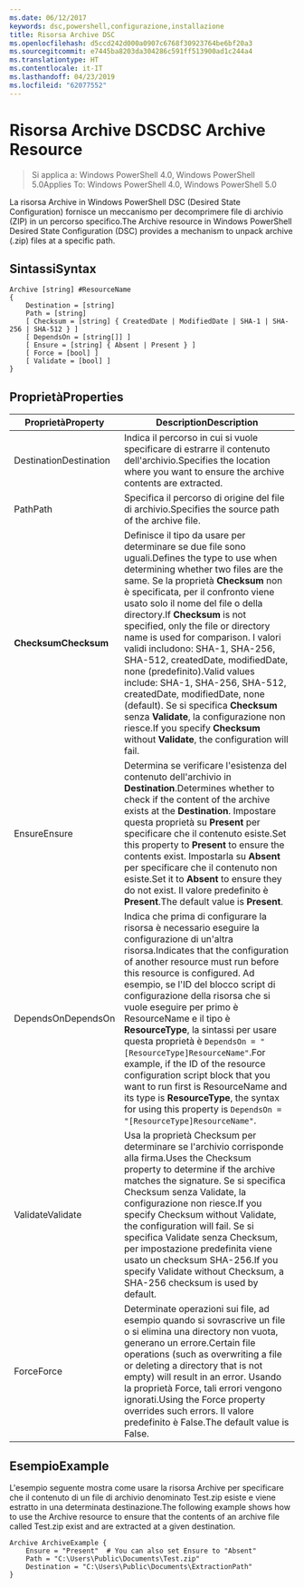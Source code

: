 ```yaml
---
ms.date: 06/12/2017
keywords: dsc,powershell,configurazione,installazione
title: Risorsa Archive DSC
ms.openlocfilehash: d5ccd242d000a0907c6768f30923764be6bf20a3
ms.sourcegitcommit: e7445ba8203da304286c591ff513900ad1c244a4
ms.translationtype: HT
ms.contentlocale: it-IT
ms.lasthandoff: 04/23/2019
ms.locfileid: "62077552"
---
```

# <a name="dsc-archive-resource"></a><span data-ttu-id="7bc4c-103">Risorsa Archive DSC</span><span class="sxs-lookup"><span data-stu-id="7bc4c-103">DSC Archive Resource</span></span>

> <span data-ttu-id="7bc4c-104">Si applica a: Windows PowerShell 4.0, Windows PowerShell 5.0</span><span class="sxs-lookup"><span data-stu-id="7bc4c-104">Applies To: Windows PowerShell 4.0, Windows PowerShell 5.0</span></span>

<span data-ttu-id="7bc4c-105">La risorsa Archive in Windows PowerShell DSC (Desired State Configuration) fornisce un meccanismo per decomprimere file di archivio (ZIP) in un percorso specifico.</span><span class="sxs-lookup"><span data-stu-id="7bc4c-105">The Archive resource in Windows PowerShell Desired State Configuration (DSC) provides a mechanism to unpack archive (.zip) files at a specific path.</span></span>

## <a name="syntax"></a><span data-ttu-id="7bc4c-106">Sintassi</span><span class="sxs-lookup"><span data-stu-id="7bc4c-106">Syntax</span></span>
```MOF
Archive [string] #ResourceName
{
    Destination = [string]
    Path = [string]
    [ Checksum = [string] { CreatedDate | ModifiedDate | SHA-1 | SHA-256 | SHA-512 } ]
    [ DependsOn = [string[]] ]
    [ Ensure = [string] { Absent | Present } ]
    [ Force = [bool] ]
    [ Validate = [bool] ]
}
```

## <a name="properties"></a><span data-ttu-id="7bc4c-107">Proprietà</span><span class="sxs-lookup"><span data-stu-id="7bc4c-107">Properties</span></span>

|  <span data-ttu-id="7bc4c-108">Proprietà</span><span class="sxs-lookup"><span data-stu-id="7bc4c-108">Property</span></span>  |  <span data-ttu-id="7bc4c-109">Description</span><span class="sxs-lookup"><span data-stu-id="7bc4c-109">Description</span></span>   |
|---|---|
| <span data-ttu-id="7bc4c-110">Destination</span><span class="sxs-lookup"><span data-stu-id="7bc4c-110">Destination</span></span>| <span data-ttu-id="7bc4c-111">Indica il percorso in cui si vuole specificare di estrarre il contenuto dell'archivio.</span><span class="sxs-lookup"><span data-stu-id="7bc4c-111">Specifies the location where you want to ensure the archive contents are extracted.</span></span>|
| <span data-ttu-id="7bc4c-112">Path</span><span class="sxs-lookup"><span data-stu-id="7bc4c-112">Path</span></span>| <span data-ttu-id="7bc4c-113">Specifica il percorso di origine del file di archivio.</span><span class="sxs-lookup"><span data-stu-id="7bc4c-113">Specifies the source path of the archive file.</span></span>|
| <span data-ttu-id="7bc4c-114">__Checksum__</span><span class="sxs-lookup"><span data-stu-id="7bc4c-114">__Checksum__</span></span>| <span data-ttu-id="7bc4c-115">Definisce il tipo da usare per determinare se due file sono uguali.</span><span class="sxs-lookup"><span data-stu-id="7bc4c-115">Defines the type to use when determining whether two files are the same.</span></span> <span data-ttu-id="7bc4c-116">Se la proprietà __Checksum__ non è specificata, per il confronto viene usato solo il nome del file o della directory.</span><span class="sxs-lookup"><span data-stu-id="7bc4c-116">If __Checksum__ is not specified, only the file or directory name is used for comparison.</span></span> <span data-ttu-id="7bc4c-117">I valori validi includono: SHA-1, SHA-256, SHA-512, createdDate, modifiedDate, none (predefinito).</span><span class="sxs-lookup"><span data-stu-id="7bc4c-117">Valid values include: SHA-1, SHA-256, SHA-512, createdDate, modifiedDate, none (default).</span></span> <span data-ttu-id="7bc4c-118">Se si specifica __Checksum__ senza __Validate__, la configurazione non riesce.</span><span class="sxs-lookup"><span data-stu-id="7bc4c-118">If you specify __Checksum__ without __Validate__, the configuration will fail.</span></span>|
| <span data-ttu-id="7bc4c-119">Ensure</span><span class="sxs-lookup"><span data-stu-id="7bc4c-119">Ensure</span></span>| <span data-ttu-id="7bc4c-120">Determina se verificare l'esistenza del contenuto dell'archivio in __Destination__.</span><span class="sxs-lookup"><span data-stu-id="7bc4c-120">Determines whether to check if the content of the archive exists at the __Destination__.</span></span> <span data-ttu-id="7bc4c-121">Impostare questa proprietà su __Present__ per specificare che il contenuto esiste.</span><span class="sxs-lookup"><span data-stu-id="7bc4c-121">Set this property to __Present__ to ensure the contents exist.</span></span> <span data-ttu-id="7bc4c-122">Impostarla su __Absent__ per specificare che il contenuto non esiste.</span><span class="sxs-lookup"><span data-stu-id="7bc4c-122">Set it to __Absent__ to ensure they do not exist.</span></span> <span data-ttu-id="7bc4c-123">Il valore predefinito è __Present__.</span><span class="sxs-lookup"><span data-stu-id="7bc4c-123">The default value is __Present__.</span></span>|
| <span data-ttu-id="7bc4c-124">DependsOn</span><span class="sxs-lookup"><span data-stu-id="7bc4c-124">DependsOn</span></span> | <span data-ttu-id="7bc4c-125">Indica che prima di configurare la risorsa è necessario eseguire la configurazione di un'altra risorsa.</span><span class="sxs-lookup"><span data-stu-id="7bc4c-125">Indicates that the configuration of another resource must run before this resource is configured.</span></span> <span data-ttu-id="7bc4c-126">Ad esempio, se l'ID del blocco script di configurazione della risorsa che si vuole eseguire per primo è ResourceName e il tipo è __ResourceType__, la sintassi per usare questa proprietà è `DependsOn = "[ResourceType]ResourceName"`.</span><span class="sxs-lookup"><span data-stu-id="7bc4c-126">For example, if the ID of the resource configuration script block that you want to run first is ResourceName and its type is __ResourceType__, the syntax for using this property is `DependsOn = "[ResourceType]ResourceName"`.</span></span>|
| <span data-ttu-id="7bc4c-127">Validate</span><span class="sxs-lookup"><span data-stu-id="7bc4c-127">Validate</span></span>| <span data-ttu-id="7bc4c-128">Usa la proprietà Checksum per determinare se l'archivio corrisponde alla firma.</span><span class="sxs-lookup"><span data-stu-id="7bc4c-128">Uses the Checksum property to determine if the archive matches the signature.</span></span> <span data-ttu-id="7bc4c-129">Se si specifica Checksum senza Validate, la configurazione non riesce.</span><span class="sxs-lookup"><span data-stu-id="7bc4c-129">If you specify Checksum without Validate, the configuration will fail.</span></span> <span data-ttu-id="7bc4c-130">Se si specifica Validate senza Checksum, per impostazione predefinita viene usato un checksum SHA-256.</span><span class="sxs-lookup"><span data-stu-id="7bc4c-130">If you specify Validate without Checksum, a SHA-256 checksum is used by default.</span></span>|
| <span data-ttu-id="7bc4c-131">Force</span><span class="sxs-lookup"><span data-stu-id="7bc4c-131">Force</span></span>| <span data-ttu-id="7bc4c-132">Determinate operazioni sui file, ad esempio quando si sovrascrive un file o si elimina una directory non vuota, generano un errore.</span><span class="sxs-lookup"><span data-stu-id="7bc4c-132">Certain file operations (such as overwriting a file or deleting a directory that is not empty) will result in an error.</span></span> <span data-ttu-id="7bc4c-133">Usando la proprietà Force, tali errori vengono ignorati.</span><span class="sxs-lookup"><span data-stu-id="7bc4c-133">Using the Force property overrides such errors.</span></span> <span data-ttu-id="7bc4c-134">Il valore predefinito è False.</span><span class="sxs-lookup"><span data-stu-id="7bc4c-134">The default value is False.</span></span>|

## <a name="example"></a><span data-ttu-id="7bc4c-135">Esempio</span><span class="sxs-lookup"><span data-stu-id="7bc4c-135">Example</span></span>

<span data-ttu-id="7bc4c-136">L'esempio seguente mostra come usare la risorsa Archive per specificare che il contenuto di un file di archivio denominato Test.zip esiste e viene estratto in una determinata destinazione.</span><span class="sxs-lookup"><span data-stu-id="7bc4c-136">The following example shows how to use the Archive resource to ensure that the contents of an archive file called Test.zip exist and are extracted at a given destination.</span></span>

```
Archive ArchiveExample {
    Ensure = "Present"  # You can also set Ensure to "Absent"
    Path = "C:\Users\Public\Documents\Test.zip"
    Destination = "C:\Users\Public\Documents\ExtractionPath"
}
```